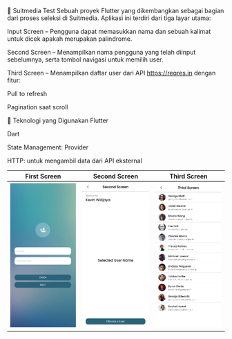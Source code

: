 🚀 Suitmedia Test
Sebuah proyek Flutter yang dikembangkan sebagai bagian dari proses seleksi di Suitmedia. Aplikasi ini terdiri dari tiga layar utama:

Input Screen – Pengguna dapat memasukkan nama dan sebuah kalimat untuk dicek apakah merupakan palindrome.

Second Screen – Menampilkan nama pengguna yang telah diinput sebelumnya, serta tombol navigasi untuk memilih user.

Third Screen – Menampilkan daftar user dari API https://reqres.in dengan fitur:

Pull to refresh

Pagination saat scroll

🔧 Teknologi yang Digunakan
Flutter 

Dart

State Management: Provider 

HTTP: untuk mengambil data dari API eksternal

| First Screen | Second Screen | Third Screen |
|--------------|----------------|---------------|
| ![First](first_screen_result.png) | ![Second](second_screen_result.png) | ![Third](third_screen_result.png) |
